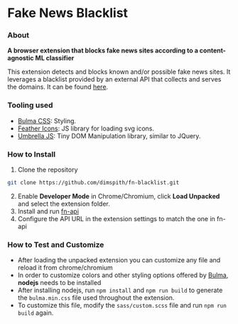 # Fake News Blacklist
    
### About
**A browser extension that blocks fake news sites according to a content-agnostic ML classifier**

This extension detects and blocks known and/or possible fake news sites.
It leverages a blacklist provided by an external API that collects and serves the domains.
It can be found [here](https://github.com/dimspith/fn-api).

### Tooling used
- [Bulma CSS](https://bulma.io/): Styling.
- [Feather Icons](https://github.com/feathericons/feather): JS library for loading svg icons.
- [Umbrella JS](https://umbrellajs.com/): Tiny DOM Manipulation library, similar to JQuery.
 
### How to Install
1. Clone the repository
```bash
git clone https://github.com/dimspith/fn-blacklist.git
`````
2. Enable **Developer Mode** in Chrome/Chromium, click **Load Unpacked** and select the extension folder.
3. Install and run [fn-api](https://github.com/dimspith/fnapi)
4. Configure the API URL in the extension settings to match the one in fn-api

### How to Test and Customize
- After loading the unpacked extension you can customize any file and reload it from chrome/chromium
- In order to customize colors and other styling options offered by [Bulma](https://bulma.io/), **nodejs** needs to be installed
- After installing nodejs, run `npm install` and `npm run build` to generate the `bulma.min.css` file used throughout the extension.
- To customize this file, modify the `sass/custom.scss` file and run `npm run build` again.
